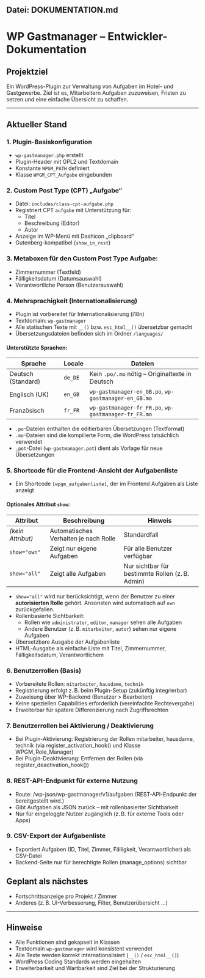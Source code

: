 ## Datei: DOKUMENTATION.md

# WP Gastmanager – Entwickler-Dokumentation

## Projektziel

Ein WordPress-Plugin zur Verwaltung von Aufgaben im Hotel- und Gastgewerbe.
Ziel ist es, Mitarbeitern Aufgaben zuzuweisen, Fristen zu setzen und eine einfache Übersicht zu schaffen.

---

## Aktueller Stand

### 1. Plugin-Basiskonfiguration
- `wp-gastmanager.php` erstellt
- Plugin-Header mit GPL2 und Textdomain
- Konstante `WPGM_PATH` definiert
- Klasse `WPGM_CPT_Aufgabe` eingebunden

### 2. Custom Post Type (CPT) „Aufgabe“
- Datei: `includes/class-cpt-aufgabe.php`
- Registriert CPT `aufgabe` mit Unterstützung für:
  - Titel
  - Beschreibung (Editor)
  - Autor
- Anzeige im WP-Menü mit Dashicon „clipboard“
- Gutenberg-kompatibel (`show_in_rest`)

### 3. Metaboxen für den Custom Post Type Aufgabe:
- Zimmernummer (Textfeld)
- Fälligkeitsdatum (Datumsauswahl)
- Verantwortliche Person (Benutzerauswahl)

### 4. Mehrsprachigkeit (Internationalisierung)

- Plugin ist vorbereitet für Internationalisierung (i18n)
- Textdomain: `wp-gastmanager`
- Alle statischen Texte mit `__()` bzw. `esc_html__()` übersetzbar gemacht
- Übersetzungsdateien befinden sich im Ordner `/languages/`

#### Unterstützte Sprachen:

| Sprache            | Locale   | Dateien                                 |
|--------------------|----------|------------------------------------------|
| Deutsch (Standard) | `de_DE`  | Kein `.po/.mo` nötig – Originaltexte in Deutsch |
| Englisch (UK)      | `en_GB`  | `wp-gastmanager-en_GB.po`, `wp-gastmanager-en_GB.mo` |
| Französisch        | `fr_FR`  | `wp-gastmanager-fr_FR.po`, `wp-gastmanager-fr_FR.mo` |

- `.po`-Dateien enthalten die editierbaren Übersetzungen (Textformat)
- `.mo`-Dateien sind die kompilierte Form, die WordPress tatsächlich verwendet
- `.pot`-Datei (`wp-gastmanager.pot`) dient als Vorlage für neue Übersetzungen

### 5. Shortcode für die Frontend-Ansicht der Aufgabenliste

- Ein Shortcode `[wpgm_aufgabenliste]`, der im Frontend Aufgaben als Liste anzeigt
#### Optionales Attribut `show`:
| Attribut         | Beschreibung                           | Hinweis                                         |
|------------------|----------------------------------------|-------------------------------------------------|
| *(kein Attribut)*| Automatisches Verhalten je nach Rolle  | Standardfall                                    |
| `show="own"`     | Zeigt nur eigene Aufgaben              | Für alle Benutzer verfügbar                     |
| `show="all"`     | Zeigt alle Aufgaben                    | Nur sichtbar für bestimmte Rollen (z. B. Admin) |

- `show="all"` wird nur berücksichtigt, wenn der Benutzer zu einer **autorisierten Rolle** gehört. Ansonsten wird automatisch auf `own` zurückgefallen.
- Rollenbasierte Sichtbarkeit:
  - Rollen wie `administrator`, `editor`, `manager` sehen alle Aufgaben
  - Andere Benutzer (z. B. `mitarbeiter`, `autor`) sehen nur eigene Aufgaben
- Übersetzbare Ausgabe der Aufgabenliste
- HTML-Ausgabe als einfache Liste mit Titel, Zimmernummer, Fälligkeitsdatum, Verantwortlichem

### 6. Benutzerrollen (Basis)

- Vorbereitete Rollen: `mitarbeiter`, `hausdame`, `technik`
- Registrierung erfolgt z. B. beim Plugin-Setup (zukünftig integrierbar)
- Zuweisung über WP-Backend (Benutzer > Bearbeiten)
- Keine speziellen Capabilities erforderlich (vereinfachte Rechtevergabe)
- Erweiterbar für spätere Differenzierung nach Zugriffsrechten

### 7. Benutzerrollen bei Aktivierung / Deaktivierung

- Bei Plugin-Aktivierung: Registrierung der Rollen mitarbeiter, hausdame, technik
  (via register_activation_hook() und Klasse WPGM_Role_Manager)
- Bei Plugin-Deaktivierung: Entfernen der Rollen
  (via register_deactivation_hook())

### 8. REST-API-Endpunkt für externe Nutzung

- Route: /wp-json/wp-gastmanager/v1/aufgaben (REST-API-Endpunkt der bereitgestellt wird.)
- Gibt Aufgaben als JSON zurück – mit rollenbasierter Sichtbarkeit
- Nur für eingeloggte Nutzer zugänglich (z. B. für externe Tools oder Apps)

### 9. CSV-Export der Aufgabenliste

- Exportiert Aufgaben (ID, Titel, Zimmer, Fälligkeit, Verantwortlicher) als CSV-Datei
- Backend-Seite nur für berechtigte Rollen (manage_options) sichtbar

## Geplant als nächstes
- Fortschrittsanzeige pro Projekt / Zimmer
- Anderes (z. B. UI-Verbesserung, Filter, Benutzerübersicht …)

---

## Hinweise

- Alle Funktionen sind gekapselt in Klassen
- Textdomain `wp-gastmanager` wird konsistent verwendet
- Alle Texte werden korrekt internationalisiert (`__()` / `esc_html__()`)
- WordPress Coding Standards werden eingehalten
- Erweiterbarkeit und Wartbarkeit sind Ziel bei der Strukturierung